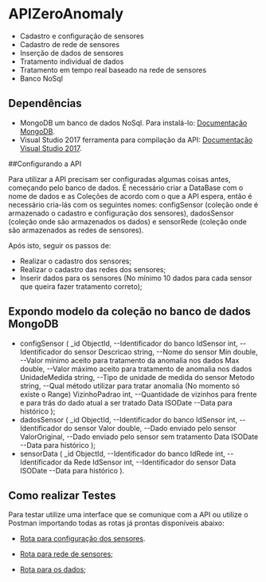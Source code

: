 # APIZeroAnomaly

 - Cadastro e configuração de sensores
 - Cadastro de rede de sensores
 - Inserção de dados de sensores
 - Tratamento individual de dados
 - Tratamento em tempo real baseado na rede de sensores
 - Banco NoSql

## Dependências

 - MongoDB um banco de dados NoSql. Para instalá-lo: [Documentação MongoDB](https://docs.mongodb.com/tutorials/).
 - Visual Studio 2017 ferramenta para compilação da API: [Documentação Visual Studio 2017](https://docs.microsoft.com/en-us/visualstudio/).

##Configurando a API

Para utilizar a API precisam ser configuradas algumas coisas antes, começando pelo banco de dados. É necessário criar a DataBase com o nome de dados e as Coleções de acordo com o que a API espera, então é necessário cria-lás com os seguintes nomes: configSensor (coleção onde é armazenado o cadastro e configuração dos sensores), dadosSensor (coleção onde são armazenados os dados) e sensorRede (coleção onde são armazenados as redes de sensores).

Após isto, seguir os passos de:
 - Realizar o cadastro dos sensores;
 - Realizar o cadastro das redes dos sensores;
 - Inserir dados para os sensores (No mínimo  10 dados para cada sensor que queira fazer tratamento correto);

## Expondo modelo da coleção no banco de dados MongoDB
 - configSensor (
 	_id ObjectId,			  --Identificador do banco
 	IdSensor int,			  --Identificador do sensor
 	Descricao string,         --Nome do sensor
 	Min double,				  --Valor mínimo  aceito para tratamento da anomalia nos dados
 	Max double,				  --Valor máximo aceito para tratamento de anomalia nos dados
 	UnidadeMedida string,	  --Tipo de unidade de medida do sensor
 	Metodo string,			  --Qual método utilizar para tratar anomalia (No momento só existe o Range)
 	VizinhoPadrao int,		  --Quantidade de vizinhos para frente e para trás do dado atual a ser tratado
 	Data ISODate			  --Data para histórico
 	);
 - dadosSensor (
 	_id ObjectId,			  --Identificador do banco
 	IdSensor int,			  --Identificador do sensor
 	Valor double,			  --Dado enviado pelo sensor
 	ValorOriginal,			  --Dado enviado pelo sensor sem tratamento
 	Data ISODate			  --Data para histórico
 	);
 - sensorData (
 	_id ObjectId,			  --Identificador do banco
 	IdRede int,				  --Identificador da Rede
 	IdSensor int,			  --Identificador do sensor
 	Data ISODate			  --Data para histórico
 	).

## Como realizar Testes

Para testar utilize uma interface que se comunique com a API ou utilize o Postman importando todas as rotas já prontas disponíveis abaixo:

 - [Rota para configuração dos sensores](https://documenter.getpostman.com/view/958522/configuracao-sensores/716canR).

 - [Rota para rede de sensores](https://documenter.getpostman.com/view/958522/configuracao-redes/716canQ);

 - [Rota para os dados](https://documenter.getpostman.com/view/958522/dados/716canP);